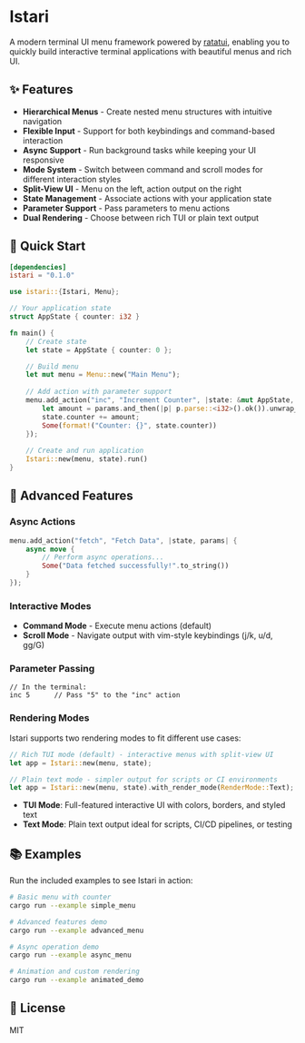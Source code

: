 # Istari

A modern terminal UI menu framework powered by [ratatui](https://github.com/ratatui-org/ratatui),
enabling you to quickly build interactive terminal applications with beautiful menus and rich UI.

## ✨ Features

- **Hierarchical Menus** - Create nested menu structures with intuitive navigation
- **Flexible Input** - Support for both keybindings and command-based interaction
- **Async Support** - Run background tasks while keeping your UI responsive
- **Mode System** - Switch between command and scroll modes for different interaction styles
- **Split-View UI** - Menu on the left, action output on the right
- **State Management** - Associate actions with your application state
- **Parameter Support** - Pass parameters to menu actions
- **Dual Rendering** - Choose between rich TUI or plain text output

## 🚀 Quick Start

```toml
[dependencies]
istari = "0.1.0"
```

```rust
use istari::{Istari, Menu};

// Your application state
struct AppState { counter: i32 }

fn main() {
    // Create state
    let state = AppState { counter: 0 };

    // Build menu
    let mut menu = Menu::new("Main Menu");
    
    // Add action with parameter support
    menu.add_action("inc", "Increment Counter", |state: &mut AppState, params: Option<&str>| {
        let amount = params.and_then(|p| p.parse::<i32>().ok()).unwrap_or(1);
        state.counter += amount;
        Some(format!("Counter: {}", state.counter))
    });
    
    // Create and run application
    Istari::new(menu, state).run()
}
```

## 🧩 Advanced Features

### Async Actions

```rust
menu.add_action("fetch", "Fetch Data", |state, params| {
    async move {
        // Perform async operations...
        Some("Data fetched successfully!".to_string())
    }
});
```

### Interactive Modes

- **Command Mode** - Execute menu actions (default)
- **Scroll Mode** - Navigate output with vim-style keybindings (j/k, u/d, gg/G)

### Parameter Passing

```
// In the terminal:
inc 5      // Pass "5" to the "inc" action
```

### Rendering Modes

Istari supports two rendering modes to fit different use cases:

```rust
// Rich TUI mode (default) - interactive menus with split-view UI
let app = Istari::new(menu, state);

// Plain text mode - simpler output for scripts or CI environments
let app = Istari::new(menu, state).with_render_mode(RenderMode::Text);
```

- **TUI Mode**: Full-featured interactive UI with colors, borders, and styled text
- **Text Mode**: Plain text output ideal for scripts, CI/CD pipelines, or testing

## 📚 Examples

Run the included examples to see Istari in action:

```bash
# Basic menu with counter
cargo run --example simple_menu

# Advanced features demo
cargo run --example advanced_menu

# Async operation demo
cargo run --example async_menu

# Animation and custom rendering
cargo run --example animated_demo
```

## 📄 License

MIT 
